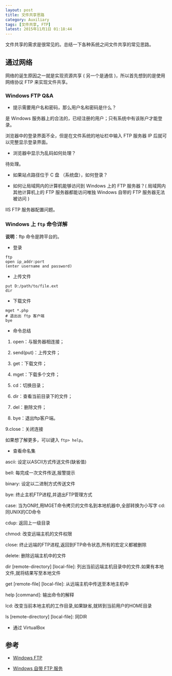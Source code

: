 ```yaml
---
layout: post
title: 文件共享思路
category: Auxiliary
tags: [文件共享, FTP]
latest: 2015年11月1日 01:18:44
---
```


文件共享的需求是很常见的。总结一下各种系统之间文件共享的常见思路。

通过网络
-

网络的诞生原因之一就是实现资源共享 ( 另一个是通信 )，所以首先想到的是使用网络协议 FTP 来实现文件共享。

### **Windows FTP Q&A**

- 提示需要用户名和密码，那么用户名和密码是什么？

是 Windows 服务器上的合法的，已经注册的用户；只有系统中有该账户才能登录。

浏览器中的登录界面不全，但是在文件系统的地址栏中输入 FTP 服务器 IP 后就可以完整显示登录界面。

- 浏览器中显示为乱码如何处理？

待处理。

- 如果站点路径位于 C 盘 （系统盘），如何登录？

- 如何让局域网内的计算机能够访问到 Windows 上的 FTP 服务器？( 局域网内其他计算机上的 FTP 服务器都能访问唯独 Windows 自带的 FTP 服务器无法被访问 )

IIS FTP 服务器配置问题。

### **Windows 上 `ftp` 命令详解**

**说明**：ftp 命令是跨平台的。

- 登录

```
ftp
open ip_addr:port
(enter username and password)
```

- 上传文件

```
put D:/path/to/file.ext
dir
```

- 下载文件

```
mget *.php
# 退出出 ftp 客户端
bye
```

- 命令总结

1. open：与服务器相连接；

2. send(put)：上传文件；

3. get：下载文件；

4. mget：下载多个文件；

5. cd：切换目录；

6. dir：查看当前目录下的文件；

7. del：删除文件；

8. bye：退出ftp客户端。

9.close：关闭连接

如果想了解更多，可以键入 `ftp> help`。

- 查看命名集

ascii: 设定以ASCII方式传送文件(缺省值)

bell: 每完成一次文件传送,报警提示

binary: 设定以二进制方式传送文件

bye: 终止主机FTP进程,并退出FTP管理方式

case: 当为ON时,用MGET命令拷贝的文件名到本地机器中,全部转换为小写字
cd: 同UNIX的CD命令

cdup: 返回上一级目录

chmod: 改变远端主机的文件权限

close: 终止远端的FTP进程,返回到FTP命令状态,所有的宏定义都被删除

delete: 删除远端主机中的文件

dir [remote-directory] [local-file]: 列出当前远端主机目录中的文件.如果有本地文件,就将结果写至本地文件

get [remote-file] [local-file]: 从远端主机中传送至本地主机中

help [command]: 输出命令的解释

lcd: 改变当前本地主机的工作目录,如果缺省,就转到当前用户的HOME目录

ls [remote-directory] [local-file]: 同DIR

- 通过 VirtualBox 

参考
-

+ [Windows FTP](https://technet.microsoft.com/zh-CN/library/hh831655.aspx)

+ [Windows 自带 FTP 服务](http://jingyan.baidu.com/album/455a9950e1e2fba167277862.html?picindex=4)